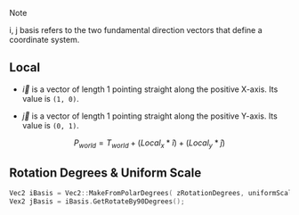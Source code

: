 > [!NOTE]
>i, j basis refers to the two fundamental direction vectors that define a coordinate system.

## Local

- *$\vec{i}$* is a vector of length 1 pointing straight along the positive X-axis. Its value is `(1, 0)`.
    
- *$\vec{j}$* is a vector of length 1 pointing straight along the positive Y-axis. Its value is `(0, 1)`.


$$
P_{world} = T_{world} + ( Local_x * \widehat{i}) + (Local_y * \widehat{j})
$$


## Rotation Degrees & Uniform Scale

```C++
Vec2 iBasis = Vec2::MakeFromPolarDegrees( zRotationDegrees, uniformScaleXY );
Vex2 jBasis = iBasis.GetRotateBy90Degrees();
```

